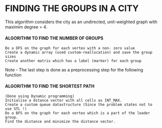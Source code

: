 # FINDING THE GROUPS IN A CITY

This algorithm considers the city as an undirected, unit-weighted graph with maximim degree = 4.

#### ALGORITHM TO FIND THE NUMBER OF GROUPS
    Do a DFS on the graph for each vertex with a non- zero value
    Create a dynamic array (used custom-reallocation) and save the group sizes
    Create another matrix which has a label (marker) for each group

Note - The last step is done as a preprocessing step for the following function

#### ALGORITHM TO FIND THE SHORTEST PATH
    (Done using Dynamic programming)
    Initialise a dstance vector with all cells as INT_MAX.
    Create a custom queue datastructure (Since the problem states not to use STL !)
    Do a BFS on the graph for each vertex which is a part of the leader group.
    Find the distance and minimize the distance vector.
